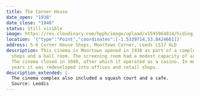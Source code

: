 ```yaml
---
title: The Corner House
date_open: "1938"
date_close: "1940"
status: Still visible
image: https://res.cloudinary.com/hpph/image/upload/v1595964814/hidinginplainsight/cornerhouse.svg
location: '{"type":"Point","coordinates":[-1.5339714,53.8424661]}'
address: 5-6 Corner House Shops, Moortown Corner, Leeds LS17 6LD
description: This cinema in Moortown opened in 1938 as part of a complex of
  shops and a ball room. The screening room had a modest capacity of around 380.
  The cinema closed in 1940, after which it operated as a casino. In more recent
  years it was redeveloped into offices and retail shops.
description_extended: |-
  The cinema complex also included a squash court and a cafe.
  Source: Leodis
---
```

